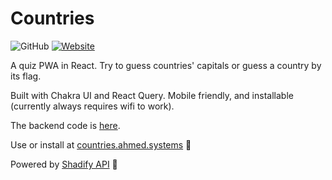 # Countries

![GitHub](https://img.shields.io/github/license/ahmeddots/countries?style=flat-square&color=purple)
[![Website](https://img.shields.io/website?down_color=red&down_message=Down&style=flat-square&up_color=khaki&up_message=Online&url=https%3A%2F%2Fcountries.ahmed.systems)](https://countries.ahmed.systems)

A quiz PWA in React. Try to guess countries' capitals or guess a country by its flag.

Built with Chakra UI and React Query. Mobile friendly, and installable (currently always requires wifi to work).

The backend code is [here](https://github.com/ahmeddots/countries-backend).

Use or install at [countries.ahmed.systems](https://countries.ahmed.systems) 👋

Powered by [Shadify API](https://github.com/cheatsnake/shadify#countries) 🙏
